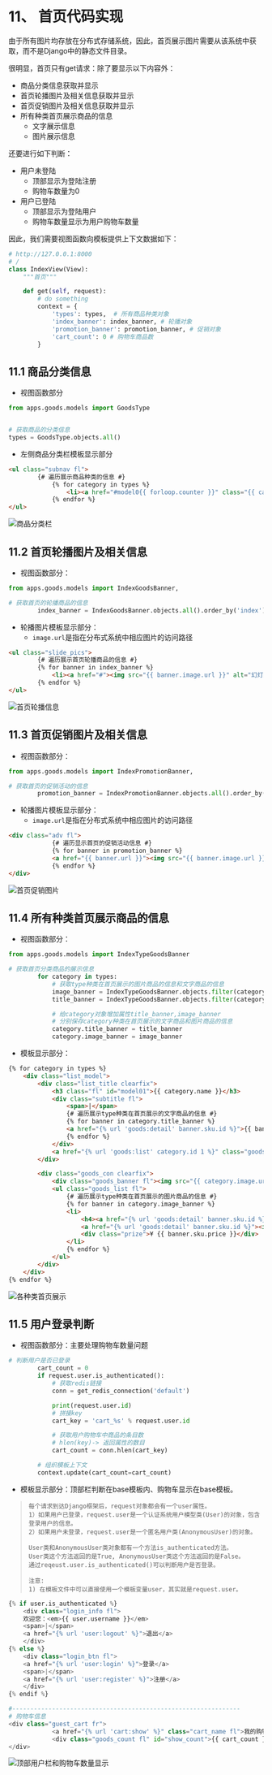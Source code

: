 # 11、 首页代码实现

由于所有图片均存放在分布式存储系统，因此，首页展示图片需要从该系统中获取，而不是Django中的静态文件目录。

很明显，首页只有get请求：除了要显示以下内容外：

- 商品分类信息获取并显示
- 首页轮播图片及相关信息获取并显示
- 首页促销图片及相关信息获取并显示
- 所有种类首页展示商品的信息
  - 文字展示信息
  - 图片展示信息

还要进行如下判断：

- 用户未登陆
  - 顶部显示为登陆注册
  - 购物车数量为0
- 用户已登陆
  - 顶部显示为登陆用户
  - 购物车数量显示为用户购物车数量

因此，我们需要视图函数向模板提供上下文数据如下：

```python
# http://127.0.0.1:8000
# /
class IndexView(View):
    """首页"""

    def get(self, request):
    	# do something
        context = {
            'types': types,  # 所有商品种类对象
            'index_banner': index_banner, # 轮播对象
            'promotion_banner': promotion_banner, # 促销对象
            'cart_count': 0 # 购物车商品数
        }
```

## 11.1 商品分类信息

- 视图函数部分

```python
from apps.goods.models import GoodsType


# 获取商品的分类信息
types = GoodsType.objects.all()
```

- 左侧商品分类栏模板显示部分

```html
<ul class="subnav fl">
        {# 遍历展示商品种类的信息 #}
            {% for category in types %}
				<li><a href="#model0{{ forloop.counter }}" class="{{ category.logo }}">{{ category.name }}</a></li>
            {% endfor %}
</ul>
```

![商品分类栏](./images/1101.png)

## 11.2 首页轮播图片及相关信息

- 视图函数部分：

```python
from apps.goods.models import IndexGoodsBanner,

# 获取首页的轮播商品的信息
        index_banner = IndexGoodsBanner.objects.all().order_by('index')
```

- 轮播图片模板显示部分：
  - `image.url`是指在分布式系统中相应图片的访问路径

```html
<ul class="slide_pics">
        {# 遍历展示首页轮播商品的信息 #}
        {% for banner in index_banner %}
			<li><a href="#"><img src="{{ banner.image.url }}" alt="幻灯片"></a></li>
		{% endfor %}
</ul>
```

![首页轮播信息](./images/1102.png)



## 11.3 首页促销图片及相关信息

- 视图函数部分：

```python
from apps.goods.models import IndexPromotionBanner,

# 获取首页的促销活动的信息
        promotion_banner = IndexPromotionBanner.objects.all().order_by('index')
```

- 轮播图片模板显示部分：
  - `image.url`是指在分布式系统中相应图片的访问路径

```html
<div class="adv fl">
			{# 遍历显示首页的促销活动信息 #}
            {% for banner in promotion_banner %}
			<a href="{{ banner.url }}"><img src="{{ banner.image.url }}"></a>
		    {% endfor %}
</div>
```

![首页促销图片](./images/1103.png)

## 11.4 所有种类首页展示商品的信息

- 视图函数部分：

```python
from apps.goods.models import IndexTypeGoodsBanner

# 获取首页分类商品的展示信息
        for category in types:
            # 获取type种类在首页展示的图片商品的信息和文字商品的信息
            image_banner = IndexTypeGoodsBanner.objects.filter(category=category, display_type=1)
            title_banner = IndexTypeGoodsBanner.objects.filter(category=category, display_type=0)

            # 给category对象增加属性title_banner,image_banner
            # 分别保存category种类在首页展示的文字商品和图片商品的信息
            category.title_banner = title_banner
            category.image_banner = image_banner
```

- 模板显示部分：

```html
{% for category in types %}
	<div class="list_model">
		<div class="list_title clearfix">
			<h3 class="fl" id="model01">{{ category.name }}</h3>
			<div class="subtitle fl">
				<span>|</span>
				{# 遍历展示type种类在首页展示的文字商品的信息 #}
                {% for banner in category.title_banner %}
				<a href="{% url 'goods:detail' banner.sku.id %}">{{ banner.sku.name }}</a>
				{% endfor %}
			</div>
			<a href="{% url 'goods:list' category.id 1 %}" class="goods_more fr" id="fruit_more">查看更多 ></a>
		</div>

		<div class="goods_con clearfix">
			<div class="goods_banner fl"><img src="{{ category.image.url }}"></div>
			<ul class="goods_list fl">
				{# 遍历展示type种类在首页展示的图片商品的信息 #}
                {% for banner in category.image_banner %}
				<li>
					<h4><a href="{% url 'goods:detail' banner.sku.id %}">{{ banner.sku.name }}</a></h4>
					<a href="{% url 'goods:detail' banner.sku.id %}"><img src="{{ banner.sku.image.url }}"></a>
					<div class="prize">¥ {{ banner.sku.price }}</div>
				</li>
				{% endfor %}
			</ul>
		</div>
	</div>
{% endfor %}
```

![各种类首页展示](./images/1104.png)

## 11.5 用户登录判断

- 视图函数部分：主要处理购物车数量问题

```python
# 判断用户是否已登录
        cart_count = 0
        if request.user.is_authenticated():
            # 获取redis链接
            conn = get_redis_connection('default')

            print(request.user.id)
            # 拼接key
            cart_key = 'cart_%s' % request.user.id

            # 获取用户购物车中商品的条目数
            # hlen(key)-> 返回属性的数目
            cart_count = conn.hlen(cart_key)

        # 组织模板上下文
        context.update(cart_count=cart_count)
```

- 模板显示部分：顶部栏判断在base模板内、购物车显示在base模板。

> ```
> 每个请求到达Django框架后，request对象都会有一个user属性。
> 1）如果用户已登录，request.user是一个认证系统用户模型类(User)的对象，包含登录用户的信息。
> 2）如果用户未登录，request.user是一个匿名用户类(AnonymousUser)的对象。
>
> User类和AnonymousUser类对象都有一个方法is_authenticated方法。
> User类这个方法返回的是True, AnonymousUser类这个方法返回的是False。
> 通过reqeust.user.is_authenticated()可以判断用户是否登录。
>
> 注意:
> 1) 在模板文件中可以直接使用一个模板变量user，其实就是request.user。
> ```

```python
{% if user.is_authenticated %}
    <div class="login_info fl">
    欢迎您：<em>{{ user.username }}</em>
    <span>|</span>
    <a href="{% url 'user:logout' %}">退出</a>
    </div>
{% else %}
    <div class="login_btn fl">
    <a href="{% url 'user:login' %}">登录</a>
    <span>|</span>
    <a href="{% url 'user:register' %}">注册</a>
    </div>
{% endif %}

#---------------------------------------------------------------
# 购物车信息
<div class="guest_cart fr">
			<a href="{% url 'cart:show' %}" class="cart_name fl">我的购物车</a>
			<div class="goods_count fl" id="show_count">{{ cart_count }}</div>
</div>
```

![顶部用户栏和购物车数量显示](./images/1105.png)

